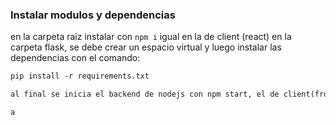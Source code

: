 
### Instalar modulos y dependencias
en la carpeta raiz instalar con `npm i` igual en la de client (react)
en la carpeta flask, se debe crear un espacio virtual y luego instalar las dependencias con el comando: 
```markdown
pip install -r requirements.txt

al final se inicia el backend de nodejs con npm start, el de client(froten) con npm start y el flask con python app.py

a
